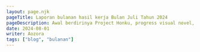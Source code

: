 ```yaml
---
layout: page.njk
pageTitle: Laporan bulanan hasil kerja Bulan Juli Tahun 2024
pageDescription: Awal berdirinya Project Honku, progress visual novel, dan kebutuhan tambahan tim.
date: 2024-08-01
writer: Aozora
tags: ["blog", "bulanan"]
---
```


